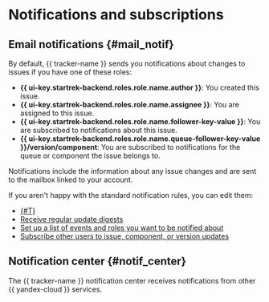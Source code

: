 # Notifications and subscriptions

## Email notifications {#mail_notif}

By default, {{ tracker-name }} sends you notifications about changes to issues if you have one of these roles:

- **{{ ui-key.startrek-backend.roles.role.name.author }}**: You created this issue.
- **{{ ui-key.startrek-backend.roles.role.name.assignee }}**: You are assigned to this issue.
- **{{ ui-key.startrek-backend.roles.role.name.follower-key-value }}**: You are subscribed to notifications about this issue.
- **{{ ui-key.startrek-backend.roles.role.name.queue-follower-key-value }}/version/component**: You are subscribed to notifications for the queue or component the issue belongs to.

Notifications include the information about any issue changes and are sent to the mailbox linked to your account.


If you aren't happy with the standard notification rules, you can edit them:

- [{#T}](subscribe.md)
- [Receive regular update digests](notification-digest.md)
- [Set up a list of events and roles you want to be notified about](notification-settings.md)
- [Subscribe other users to issue, component, or version updates](../manager/subscriptions.md)

## Notification center {#notif_center}


The {{ tracker-name }} notification center receives notifications from other {{ yandex-cloud }} services.




